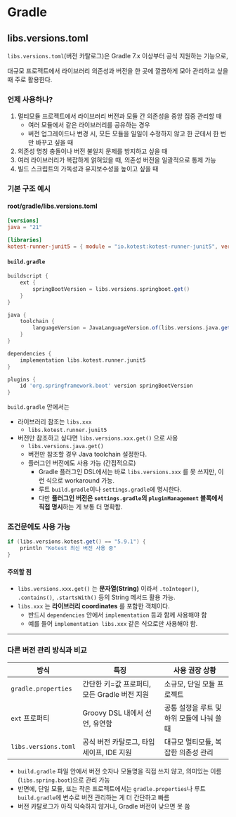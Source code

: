 # Gradle

## libs.versions.toml

`libs.versions.toml`(버전 카탈로그)은 Gradle 7.x 이상부터 공식 지원하는 기능으로,

대규모 프로젝트에서 라이브러리 의존성과 버전을 한 곳에 깔끔하게 모아 관리하고 싶을 때 주로 활용한다.

### 언제 사용하나?

1. 멀티모듈 프로젝트에서 라이브러리 버전과 모듈 간 의존성을 중앙 집중 관리할 때
    - 여러 모듈에서 같은 라이브러리를 공유하는 경우
    - 버전 업그레이드나 변경 시, 모든 모듈을 일일이 수정하지 않고 한 군데서 한 번만 바꾸고 싶을 때
2. 의존성 명칭 충돌이나 버전 불일치 문제를 방지하고 싶을 때
3. 여러 라이브러리가 복잡하게 얽혀있을 때, 의존성 버전을 일괄적으로 통제 가능
4. 빌드 스크립트의 가독성과 유지보수성을 높이고 싶을 때

### 기본 구조 예시
#### root/gradle/libs.versions.toml

```toml
[versions]
java = "21"

[libraries]
kotest-runner-junit5 = { module = "io.kotest:kotest-runner-junit5", version.ref = "kotest" }
```

#### `build.gradle`

```groovy
buildscript {
    ext {
        springBootVersion = libs.versions.springboot.get()
    }
}

java {
    toolchain {
        languageVersion = JavaLanguageVersion.of(libs.versions.java.get().toInteger())
    }
}

dependencies {
    implementation libs.kotest.runner.junit5
}

plugins {
    id 'org.springframework.boot' version springBootVersion
}
```

`build.gradle` 안에서는

- 라이브러리 참조는 `libs.xxx`
  - `libs.kotest.runner.junit5`
- 버전만 참조하고 싶다면 `libs.versions.xxx.get()` 으로 사용
  - `libs.versions.java.get()`
  - 버전만 참조할 경우 Java toolchain 설정한다.
  - 플러그인 버전에도 사용 가능 (간접적으로)
    - Gradle 플러그인 DSL에서는 바로 `libs.versions.xxx` 를 못 쓰지만, 이런 식으로 workaround 가능. 
    - 루트 `build.gradle`이나 `settings.gradle`에 명시한다.
    - 다만 **플러그인 버전은 `settings.gradle`의 `pluginManagement` 블록에서 직접 명시**하는 게 보통 더 명확함.

### 조건문에도 사용 가능

```groovy
if (libs.versions.kotest.get() == "5.9.1") {
    println "Kotest 최신 버전 사용 중"
}
```

#### 주의할 점

- `libs.versions.xxx.get()` 는 **문자열(String)** 이라서 `.toInteger()`, `.contains()`, `.startsWith()` 등의 String 메서드 활용 가능.
- `libs.xxx` 는 **라이브러리 coordinates** 를 포함한 객체이다.
  - 반드시 `dependencies` 안에서 `implementation` 등과 함께 사용해야 함
  - 예를 들어 `implementation libs.xxx` 같은 식으로만 사용해야 함.

---

### 다른 버전 관리 방식과 비교

| 방식                   | 특징                            | 사용 권장 상황                  |
|----------------------|-------------------------------|---------------------------|
| `gradle.properties`  | 간단한 키=값 프로퍼티, 모든 Gradle 버전 지원 | 소규모, 단일 모듈 프로젝트           |
| `ext` 프로퍼티           | Groovy DSL 내에서 선언, 유연함        | 공통 설정을 루트 및 하위 모듈에 나눠 쓸 때 |
| `libs.versions.toml` | 공식 버전 카탈로그, 타입 세이프, IDE 지원    | 대규모 멀티모듈, 복잡한 의존성 관리      |

- `build.gradle` 파일 안에서 버전 숫자나 모듈명을 직접 쓰지 않고, 의미있는 이름(`libs.spring.boot`)으로 관리 가능
- 반면에, 단일 모듈, 또는 작은 프로젝트에서는 `gradle.properties`나 루트 `build.gradle`에 변수로 버전 관리하는 게 더 간단하고 빠름
- 버전 카탈로그가 아직 익숙하지 않거나, Gradle 버전이 낮으면 못 씀

